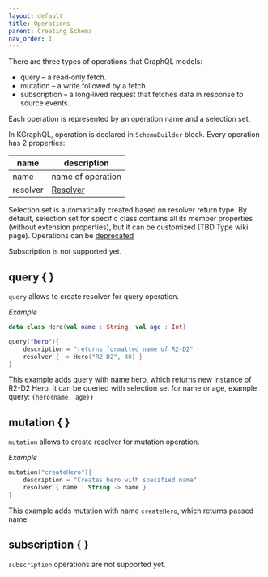 ```yaml
---
layout: default
title: Operations
parent: Creating Schema
nav_order: 1
---
```


There are three types of operations that GraphQL models:

* query – a read‐only fetch.
* mutation – a write followed by a fetch.
* subscription – a long‐lived request that fetches data in response to source events. 

Each operation is represented by an operation name and a selection set.

In KGraphQL, operation is declared in `SchemaBuilder` block. Every operation has 2 properties:

| name | description |
|------|-------------|
| name | name of operation |
| resolver | [Resolver]({{site.baseurl}}creating-schema/resolver) |

Selection set is automatically created based on resolver return type. By default, selection set for specific class contains all its member properties (without extension properties), but it can be customized (TBD Type wiki page). Operations can be [deprecated]({{site.baseurl}}creating-schema/deprecation)

Subscription is not supported yet.

## query { }

`query` allows to create resolver for query operation.

*Example*

```kotlin
data class Hero(val name : String, val age : Int)

query("hero"){
    description = "returns formatted name of R2-D2"
    resolver { -> Hero("R2-D2", 40) } 
}
```

This example adds query with name hero, which returns new instance of R2-D2 Hero. It can be queried with selection set for name or age, example query: `{hero{name, age}}`

## mutation { }
`mutation` allows to create resolver for mutation operation.

*Example*

```kotlin
mutation("createHero"){
    description = "Creates hero with specified name"
    resolver { name : String -> name } 
}
```

This example adds mutation with name `createHero`, which returns passed name.

## subscription { }
`subscription` operations are not supported yet.